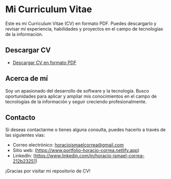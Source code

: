 # Mi Curriculum Vitae

Este es mi Curriculum Vitae (CV) en formato PDF. Puedes descargarlo y revisar mi experiencia,
habilidades y proyectos en el campo de tecnologías de la información.

## Descargar CV

- [Descargar CV en formato PDF](https://github.com/HoracioIsmael/cv/blob/main/Horacio-Correa-CV.pdf)

## Acerca de mí

Soy un apasionado del desarrollo de software y la tecnología. Busco oportunidades para aplicar 
y ampliar mis conocimientos  en el campo de tecnologías de la información y seguir creciendo profesionalmente.

## Contacto

Si deseas contactarme o tienes alguna consulta, puedes hacerlo a través de las siguientes vías:

- Correo electrónico: horacioismaelcorrea@gmail.com
- Sitio web: (https://www.portfolio-horacio-correa.netlify.app)
- LinkedIn: (https://www.linkedin.com/in/horacio-ismael-correa-212b23251)

¡Gracias por visitar mi repositorio de CV!

